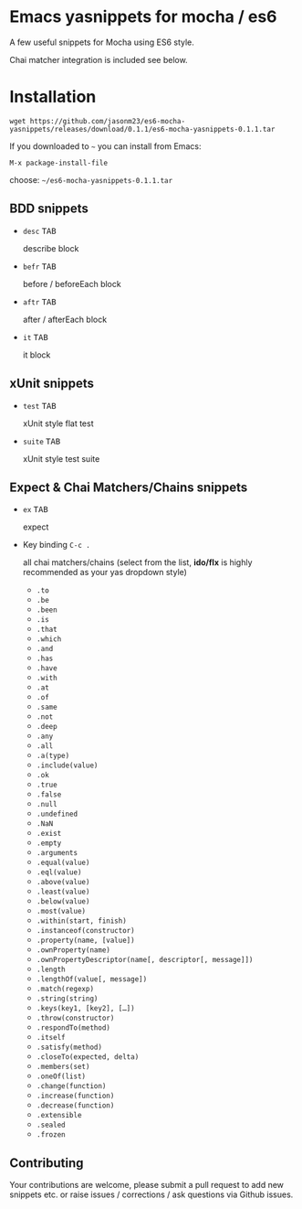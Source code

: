 # Emacs yasnippets for mocha / es6

A few useful snippets for Mocha using ES6 style.

Chai matcher integration is included see below.

# Installation

```
wget https://github.com/jasonm23/es6-mocha-yasnippets/releases/download/0.1.1/es6-mocha-yasnippets-0.1.1.tar
```

If you downloaded to `~` you can install from Emacs:

```
M-x package-install-file
```

choose: `~/es6-mocha-yasnippets-0.1.1.tar`

## BDD snippets

- `desc` <kbd>TAB</kbd>

    describe block

- `befr` <kbd>TAB</kbd>

    before / beforeEach block

- `aftr` <kbd>TAB</kbd>

    after / afterEach block

- `it` <kbd>TAB</kbd>

    it block

## xUnit snippets

- `test` <kbd>TAB</kbd>

    xUnit style flat test

- `suite` <kbd>TAB</kbd>

    xUnit style test suite

## Expect & Chai Matchers/Chains snippets

- `ex` <kbd>TAB</kbd>

    expect

- Key binding `C-c .`

    all chai matchers/chains (select from the list, **ido/flx** is highly
    recommended as your yas dropdown style)

    - `.to`
    - `.be`
    - `.been`
    - `.is`
    - `.that`
    - `.which`
    - `.and`
    - `.has`
    - `.have`
    - `.with`
    - `.at`
    - `.of`
    - `.same`
    - `.not`
    - `.deep`
    - `.any`
    - `.all`
    - `.a(type)`
    - `.include(value)`
    - `.ok`
    - `.true`
    - `.false`
    - `.null`
    - `.undefined`
    - `.NaN`
    - `.exist`
    - `.empty`
    - `.arguments`
    - `.equal(value)`
    - `.eql(value)`
    - `.above(value)`
    - `.least(value)`
    - `.below(value)`
    - `.most(value)`
    - `.within(start, finish)`
    - `.instanceof(constructor)`
    - `.property(name, [value])`
    - `.ownProperty(name)`
    - `.ownPropertyDescriptor(name[, descriptor[, message]])`
    - `.length`
    - `.lengthOf(value[, message])`
    - `.match(regexp)`
    - `.string(string)`
    - `.keys(key1, [key2], […])`
    - `.throw(constructor)`
    - `.respondTo(method)`
    - `.itself`
    - `.satisfy(method)`
    - `.closeTo(expected, delta)`
    - `.members(set)`
    - `.oneOf(list)`
    - `.change(function)`
    - `.increase(function)`
    - `.decrease(function)`
    - `.extensible`
    - `.sealed`
    - `.frozen`

## Contributing

Your contributions are welcome, please submit a pull request to add
new snippets etc. or raise issues / corrections / ask questions via
Github issues.
